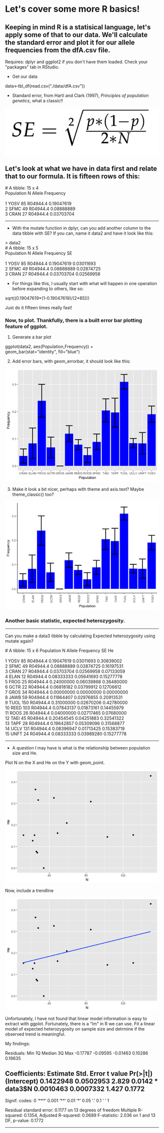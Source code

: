 # Let's cover some more R basics!
## Keeping in mind R is a statisical language, let's apply some of that to our data. We'll calculate the standard error and plot it for our allele frequencies from the dfA.csv file.

Requires: dplyr and ggplot2 if you don't have them loaded. Check your "packages" tab in RStudio.

  * Get our data

data<-tbl_df(read.csv("./data/dfA.csv"))

  * Standard error, from Hartl and Clark (1997), _Principles of population genetics_, what a classic!!

![](./examples/standardError.png)  

## Let's look at what we have in data first and relate that to our formula. It is fifteen rows of this:

\# A tibble: 15 x 4  
   Population     N   Allele  Frequency  
       <fctr> <int>   <fctr>      <dbl>  
 1       YOSV    85 R04944.4 0.19047619  
 2       SFMC    49 R04944.4 0.08888889  
 3       CRAN    27 R04944.4 0.03703704 
 
---
 
   * With the mutate function in dplyr, can you add another column to the data tibble with SE? If you can, name it data2 and have it look like this:
   

\> data2  
\# A tibble: 15 x 5  
   Population     N   Allele  Frequency         SE  
       <fctr> <int>   <fctr>      <dbl>      <dbl>  
 1       YOSV    85 R04944.4 0.19047619 0.03011693  
 2       SFMC    49 R04944.4 0.08888889 0.02874725  
 3       CRAN    27 R04944.4 0.03703704 0.02569958  

  * For things like this, I usually start with what will happen in one operation before expanding to others, like so:  

  sqrt((0.19047619\*(1-0.19047619)/(2*85)))  
  
Just do it fifteen times really fast!

### Now, to plot.  Thankfully, there is a built error bar plotting feature of ggplot.

1. Generate a bar plot

ggplot(data2, aes(Population,Frequency)) +  
    geom_bar(stat="identity", fill="blue")

2. Add error bars, with geom_errorbar, it should look like this:

![](./examples/error1.png)  


3. Make it look a bit nicer, perhaps with theme and axis.text? Maybe theme_classic() too?


![](./examples/sePlot.png)  

### Another basic statistic, expected heterozygosity. 

--- 
Can you make a data3 tibble by calculating Expected heterozygosity using mutate again?

\# A tibble: 15 x 6
   Population     N   Allele  Frequency         SE         He  
       <fctr> <int>   <fctr>      <dbl>      <dbl>      <dbl>  
 1       YOSV    85 R04944.4 0.19047619 0.03011693 0.30839002  
 2       SFMC    49 R04944.4 0.08888889 0.02874725 0.16197531  
 3       CRAN    27 R04944.4 0.03703704 0.02569958 0.07133059  
 4       ELAN    12 R04944.4 0.08333333 0.05641693 0.15277778  
 5       FROG    25 R04944.4 0.24000000 0.06039868 0.36480000  
 6       GCTR    22 R04944.4 0.06818182 0.03799912 0.12706612  
 7       GROS    34 R04944.4 0.00000000 0.00000000 0.00000000  
 8       JAWB    59 R04944.4 0.11864407 0.02976855 0.20913531  
 9       TUOL   150 R04944.4 0.31000000 0.02670206 0.42780000  
10       REED   103 R04944.4 0.07843137 0.01873161 0.14455979  
11       ROOS    26 R04944.4 0.04000000 0.02717465 0.07680000  
12       TAEI    45 R04944.4 0.20454545 0.04251883 0.32541322  
13       TAPF    28 R04944.4 0.19642857 0.05309096 0.31568877  
14       UCLV   131 R04944.4 0.08396947 0.01713425 0.15383719  
15       UNFT    24 R04944.4 0.08333333 0.03989280 0.15277778  

---

  * A question I may have is what is the relationship between population size and He.

Plot N on the X and He on the Y with geom_point.

![](./examples/NanHE.png)  

Now, include a trendline  

![](./examples/trend.png)  

Unfortunately, I have not found that linear model information is easy to extract with ggplot.  Fortunately, there is a "lm" in R we can use. Fit a linear model of expected heterozygosity on sample size and detrmine if the observed trend is meaningful.

My findings:

Residuals:
     Min       1Q   Median       3Q      Max 
-0.17787 -0.09595 -0.01463  0.10286  0.19635 

Coefficients:
             Estimate Std. Error t value Pr(\>|t|)  
(Intercept) 0.1422948  0.0502953   2.829   0.0142 \*
data3\$N     0.0010463  0.0007332   1.427   0.1772  
---
Signif. codes:  0 ‘\*\*\*’ 0.001 ‘\*\*’ 0.01 ‘\*’ 0.05 ‘.’ 0.1 ‘ ’ 1

Residual standard error: 0.1177 on 13 degrees of freedom
Multiple R-squared:  0.1354,	Adjusted R-squared:  0.0689 
F-statistic: 2.036 on 1 and 13 DF,  p-value: 0.1772  

---
